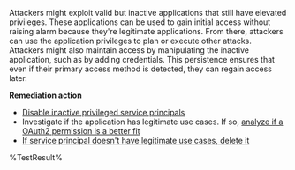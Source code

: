 Attackers might exploit valid but inactive applications that still have elevated privileges. These applications can be used to gain initial access without raising alarm because they're legitimate applications. From there, attackers can use the application privileges to plan or execute other attacks. Attackers might also maintain access by manipulating the inactive application, such as by adding credentials. This persistence ensures that even if their primary access method is detected, they can regain access later.

**Remediation action**

- [Disable inactive privileged service principals](https://learn.microsoft.com/graph/api/serviceprincipal-update)
- Investigate if the application has legitimate use cases. If so, [analyze if a OAuth2 permission is a better fit](https://learn.microsoft.com/entra/identity-platform/v2-app-types)
- [If service principal doesn't have legitimate use cases, delete it](https://learn.microsoft.com/graph/api/serviceprincipal-delete)
<!--- Results --->
%TestResult%





